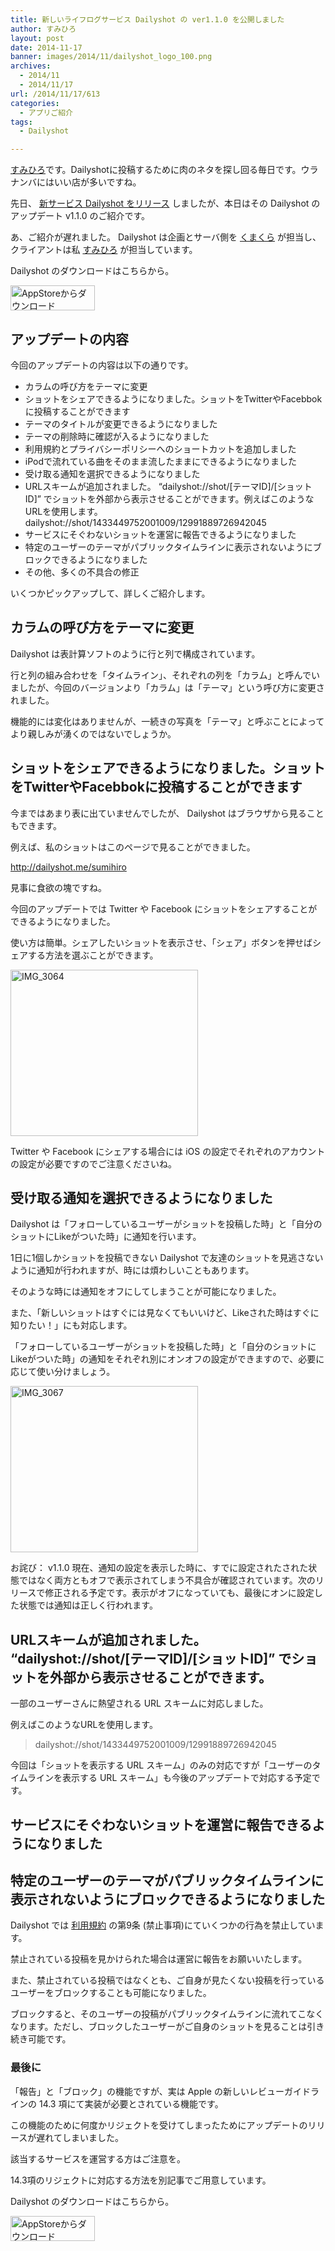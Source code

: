 ```yaml
---
title: 新しいライフログサービス Dailyshot の ver1.1.0 を公開しました
author: すみひろ
layout: post
date: 2014-11-17
banner: images/2014/11/dailyshot_logo_100.png
archives:
  - 2014/11
  - 2014/11/17
url: /2014/11/17/613
categories:
  - アプリご紹介
tags:
  - Dailyshot

---
```

[すみひろ](http://twitter.com/sumihiro)です。Dailyshotに投稿するために肉のネタを探し回る毎日です。ウラナンバにはいい店が多いですね。

先日、 [新サービス Dailyshot をリリース](/2014/11/05/565) しましたが、本日はその Dailyshot のアップデート v1.1.0 のご紹介です。

あ、ご紹介が遅れました。 Dailyshot は企画とサーバ側を [くまくら](http://twitter.com/kumatch) が担当し、クライアントは私 [すみひろ](http://twitter.com/sumihiro) が担当しています。

Dailyshot のダウンロードはこちらから。
  
<a href="https://itunes.apple.com/jp/app/dailyshot/id932716879" target="_blank"><img src="/images/2014/04/Download_on_the_App_Store_Badge_JP_135x40_1004.png" alt="AppStoreからダウンロード" width="135" height="40" class="alignnone size-full wp-image-58" /></a>

## アップデートの内容

今回のアップデートの内容は以下の通りです。

  * カラムの呼び方をテーマに変更 
  * ショットをシェアできるようになりました。ショットをTwitterやFacebbokに投稿することができます 
  * テーマのタイトルが変更できるようになりました 
  * テーマの削除時に確認が入るようになりました 
  * 利用規約とプライバシーポリシーへのショートカットを追加しました 
  * iPodで流れている曲をそのまま流したままにできるようになりました 
  * 受け取る通知を選択できるようになりました 
  * URLスキームが追加されました。 &#8220;dailyshot://shot/[テーマID]/[ショットID]&#8221; でショットを外部から表示させることができます。例えばこのようなURLを使用します。 dailyshot://shot/1433449752001009/12991889726942045 
  * サービスにそぐわないショットを運営に報告できるようになりました 
  * 特定のユーザーのテーマがパブリックタイムラインに表示されないようにブロックできるようになりました 
  * その他、多くの不具合の修正

いくつかピックアップして、詳しくご紹介します。

<!--more-->

## カラムの呼び方をテーマに変更

Dailyshot は表計算ソフトのように行と列で構成されています。
  
行と列の組み合わせを「タイムライン」、それぞれの列を「カラム」と呼んでいましたが、今回のバージョンより「カラム」は「テーマ」という呼び方に変更されました。
  
機能的には変化はありませんが、一続きの写真を「テーマ」と呼ぶことによってより親しみが湧くのではないでしょうか。

## ショットをシェアできるようになりました。ショットをTwitterやFacebbokに投稿することができます

今まではあまり表に出ていませんでしたが、 Dailyshot はブラウザから見ることもできます。
  
例えば、私のショットはこのページで見ることができました。
  
<http://dailyshot.me/sumihiro>
  
見事に食欲の塊ですね。

今回のアップデートでは Twitter や Facebook にショットをシェアすることができるようになりました。
  
使い方は簡単。シェアしたいショットを表示させ、「シェア」ボタンを押せばシェアする方法を選ぶことができます。

[<img src="/images/2014/11/IMG_3064-300x266.jpg" alt="IMG_3064" width="300" height="266" class="alignnone size-medium wp-image-620" />](/images/2014/11/IMG_3064.jpg)

Twitter や Facebook にシェアする場合には iOS の設定でそれぞれのアカウントの設定が必要ですのでご注意くださいね。

## 受け取る通知を選択できるようになりました

Dailyshot は「フォローしているユーザーがショットを投稿した時」と「自分のショットにLikeがついた時」に通知を行います。
  
1日に1個しかショットを投稿できない Dailyshot で友達のショットを見逃さないように通知が行われますが、時には煩わしいこともあります。
  
そのような時には通知をオフにしてしまうことが可能になりました。

また、「新しいショットはすぐには見なくてもいいけど、Likeされた時はすぐに知りたい！」にも対応します。
  
「フォローしているユーザーがショットを投稿した時」と「自分のショットにLikeがついた時」の通知をそれぞれ別にオンオフの設定ができますので、必要に応じて使い分けましょう。

[<img src="/images/2014/11/IMG_3067-300x266.jpg" alt="IMG_3067" width="300" height="266" class="alignnone size-medium wp-image-621" />](/images/2014/11/IMG_3067.jpg)

お詫び： v1.1.0 現在、通知の設定を表示した時に、すでに設定されたされた状態ではなく両方ともオフで表示されてしまう不具合が確認されています。次のリリースで修正される予定です。表示がオフになっていても、最後にオンに設定した状態では通知は正しく行われます。

## URLスキームが追加されました。 &#8220;dailyshot://shot/[テーマID]/[ショットID]&#8221; でショットを外部から表示させることができます。

一部のユーザーさんに熱望される URL スキームに対応しました。
  
例えばこのようなURLを使用します。

> dailyshot://shot/1433449752001009/12991889726942045

今回は「ショットを表示する URL スキーム」のみの対応ですが「ユーザーのタイムラインを表示する URL スキーム」も今後のアップデートで対応する予定です。

## サービスにそぐわないショットを運営に報告できるようになりました

## 特定のユーザーのテーマがパブリックタイムラインに表示されないようにブロックできるようになりました

Dailyshot では [利用規約](http://dailyshot.me/legal/terms.html) の第9条 (禁止事項)にていくつかの行為を禁止しています。
  
禁止されている投稿を見かけられた場合は運営に報告をお願いいたします。
  
また、禁止されている投稿ではなくとも、ご自身が見たくない投稿を行っているユーザーをブロックすることも可能になりました。
  
ブロックすると、そのユーザーの投稿がパブリックタイムラインに流れてこなくなります。ただし、ブロックしたユーザーがご自身のショットを見ることは引き続き可能です。

### 最後に

「報告」と「ブロック」の機能ですが、実は Apple の新しいレビューガイドラインの 14.3 項にて実装が必要とされている機能です。
  
この機能のために何度かリジェクトを受けてしまったためにアップデートのリリースが遅れてしまいました。
  
該当するサービスを運営する方はご注意を。

<a herf="/2014/11/17/627">14.3項のリジェクトに対応する方法</a>を別記事でご用意しています。
  
Dailyshot のダウンロードはこちらから。
  
<a href="https://itunes.apple.com/jp/app/dailyshot/id932716879" target="_blank"><img src="/images/2014/04/Download_on_the_App_Store_Badge_JP_135x40_1004.png" alt="AppStoreからダウンロード" width="135" height="40" class="alignnone size-full wp-image-58" /></a>